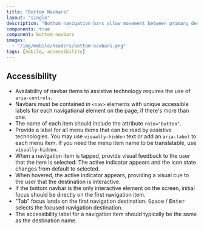 ```yaml
---
title: "Bottom Navbars"
layout: "single"
description: "Bottom navigation bars allow movement between primary destinations in an app."
components: true
component: bottom navbars
images:
  - "/img/mobile/headers/bottom-navbars.png"
tags: [mobile, accessibility]
---
```


## Accessibility

- Availability of navbar items to assistive technology requires the use of `aria-controls`.
- Navbars must be contained in `<nav>` elements with unique accessible labels for each navigational element on the page, if there's more than one.
- The name of each item should include the attribute `role="button"`.
- Provide a label for all menu items that can be read by assistive technologies. You may use `visually-hidden` text or add an `aria-label` to each menu item. If you need the menu item name to be translatable, use `visually-hidden`.
- When a navigation item is tapped, provide visual feedback to the user that the item is selected: The active indicator appears and the icon state changes from default to selected.
- When hovered, the active indicator appears, providing a visual cue to the user that the destination is interactive.
- If the bottom navbar is the only interactive element on the screen, initial focus should be directly on the first navigation item.
- "Tab"	focus lands on the first navigation destination. <kbd>Space</kbd> / <kbd>Enter</kbd>
selects the focused navigation destination.
- The accessibility label for a navigation item should typically be the same as the destination name.
